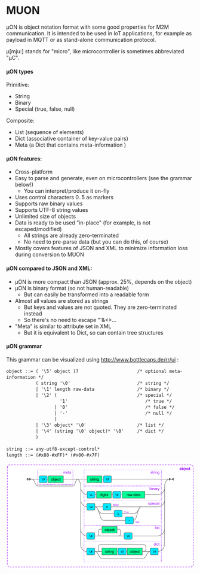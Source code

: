 # MUON
µON is object notation format with some good properties for M2M communication.
It is intended to be used in IoT applications, for example as payload in MQTT or as stand-alone communication protocol.

µ[mju:] stands for "micro", like microcontroller is sometimes abbreviated "µC".

#### µON types
Primitive:
* String
* Binary
* Special (true, false, null)

Composite:
* List (sequence of elements)
* Dict (associative container of key-value pairs)
* Meta (a Dict that contains meta-information )

#### µON features:
* Cross-platform
* Easy to parse and generate, even on microcontrollers (see the grammar below!)
  * You can interpret/produce it on-fly
* Uses control characters 0..5 as markers
* Supports raw binary values
* Supports UTF-8 string values
* Unlimited size of objects
* Data is ready to be used "in-place" (for example, is not escaped/modified)
  * All strings are already zero-terminated
  * No need to pre-parse data (but you can do this, of course)
* Mostly covers features of JSON and XML to minimize information loss during conversion to MUON

#### µON compared to JSON and XML:
* µON is more compact than JSON (approx. 25%, depends on the object)
* µON is binary format (so not human-readable)
  * But can easily be transformed into a readable form
* Almost all values are stored as strings
  * But keys and values are not quoted. They are zero-terminated instead
  * So there's no need to escape "'&<>...
* "Meta" is similar to attribute set in XML
  * But it is equivalent to Dict, so can contain tree structures

#### µON grammar
This grammar can be visualized using http://www.bottlecaps.de/rr/ui :

    object ::= ( '\5' object )?                      /* optional meta-information */
               ( string '\0'                         /* string */
               | '\1' length raw-data                /* binary */
               | '\2' (                              /* special */
                        '1'                             /* true */
                      | '0'                             /* false */
                      | '-'                             /* null */
                      )
               | '\3' object* '\0'                   /* list */
               | '\4' (string '\0' object)* '\0'     /* dict */
               )
    
    string ::= any-utf8-except-control*
    length ::= (#x80-#xFF)* (#x00-#x7F)


![alt tag](docs/object.png?raw=true)

